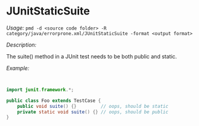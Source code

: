
# JUnitStaticSuite

*Usage:* 
`pmd -d <source code folder> -R category/java/errorprone.xml/JUnitStaticSuite -format <output format>`

*Description:*

The suite() method in a JUnit test needs to be both public and static.
        

*Example:*
```java


import junit.framework.*;

public class Foo extends TestCase {
    public void suite() {}         // oops, should be static
    private static void suite() {} // oops, should be public
}

        
```
